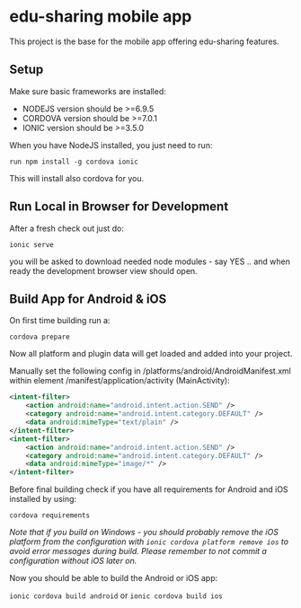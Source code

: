 # edu-sharing mobile app

This project is the base for the mobile app offering edu-sharing features.

## Setup

Make sure basic frameworks are installed:

* NODEJS version should be >=6.9.5
* CORDOVA version should be >=7.0.1 
* IONIC version should be >=3.5.0

When you have NodeJS installed, you just need to run:

`run npm install -g cordova ionic`

This will install also cordova for you.

## Run Local in Browser for Development

After a fresh check out just do:

`ionic serve`

you will be asked to download needed node modules - say YES .. and when ready the development browser view should open.


## Build App for Android & iOS

On first time building run a:

`cordova prepare`

Now all platform and plugin data will get loaded and added into your project.

Manually set the following config in /platforms/android/AndroidManifest.xml within element /manifest/application/activity (MainActivity):

```xml
<intent-filter>
    <action android:name="android.intent.action.SEND" />
    <category android:name="android.intent.category.DEFAULT" />
    <data android:mimeType="text/plain" />
</intent-filter>
<intent-filter>
    <action android:name="android.intent.action.SEND" />
    <category android:name="android.intent.category.DEFAULT" />
    <data android:mimeType="image/*" />
</intent-filter>
```

Before final building check if you have all requirements for Android and iOS installed by using:

`cordova requirements`

_Note that if you build on Windows - you should probably remove the iOS platform from the configuration with `ionic cordova platform remove ios` to avoid error messages during build. Please remember to not commit a configuration without iOS later on._

Now you should be able to build the Android or iOS app:

`ionic cordova build android` or
`ionic cordova build ios`